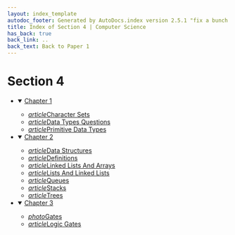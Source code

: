 ```yaml
---
layout: index_template
autodoc_footer: Generated by AutoDocs.index version 2.5.1 "fix a bunch of bugs" ⓒ Starwort, 2020
title: Index of Section 4 | Computer Science
has_back: true
back_link: ..
back_text: Back to Paper 1
---
```


# **Section 4**

- <details open><summary><a href='./chapter_1'>Chapter 1</a></summary>

  - <a href='./chapter_1/character_sets.md'><i title='MD file' class="material-icons">article</i>Character Sets</a>
  - <a href='./chapter_1/data_types_questions.md'><i title='MD file' class="material-icons">article</i>Data Types Questions</a>
  - <a href='./chapter_1/primitive_data_types.md'><i title='MD file' class="material-icons">article</i>Primitive Data Types</a>

  </details>
- <details open><summary><a href='./chapter_2'>Chapter 2</a></summary>

  - <a href='./chapter_2/data_structures.md'><i title='MD file' class="material-icons">article</i>Data Structures</a>
  - <a href='./chapter_2/definitions.md'><i title='MD file' class="material-icons">article</i>Definitions</a>
  - <a href='./chapter_2/linked_lists_and_arrays.md'><i title='MD file' class="material-icons">article</i>Linked Lists And Arrays</a>
  - <a href='./chapter_2/lists_and_linked_lists.md'><i title='MD file' class="material-icons">article</i>Lists And Linked Lists</a>
  - <a href='./chapter_2/queues.md'><i title='MD file' class="material-icons">article</i>Queues</a>
  - <a href='./chapter_2/stacks.md'><i title='MD file' class="material-icons">article</i>Stacks</a>
  - <a href='./chapter_2/trees.md'><i title='MD file' class="material-icons">article</i>Trees</a>

  </details>
- <details open><summary><a href='./chapter_3'>Chapter 3</a></summary>

  - <a href='./chapter_3/gates.png'><i title='PNG file' class="material-icons">photo</i>Gates</a>
  - <a href='./chapter_3/logic_gates.md'><i title='MD file' class="material-icons">article</i>Logic Gates</a>

  </details>
